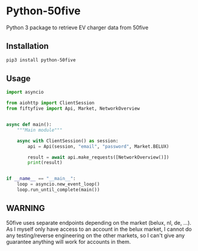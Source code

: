 # Python-50five

Python 3 package to retrieve EV charger data from 50five

## Installation

```bash
pip3 install python-50five
```

## Usage

```Python
import asyncio

from aiohttp import ClientSession
from fiftyfive import Api, Market, NetworkOverview


async def main():
    """Main module"""

    async with ClientSession() as session:
        api = Api(session, "email", "password", Market.BELUX)

        result = await api.make_requests([NetworkOverview()])
        print(result)


if __name__ == "__main__":
    loop = asyncio.new_event_loop()
    loop.run_until_complete(main())
```

## WARNING

50five uses separate endpoints depending on the market (belux, nl, de, ...). As
I myself only have access to an account in the belux market, I cannot do any
testing/reverse engineering on the other markets, so I can't give any guarantee
anything will work for accounts in them.
